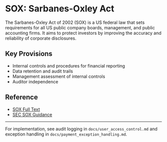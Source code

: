 # SOX: Sarbanes-Oxley Act

The Sarbanes-Oxley Act of 2002 (SOX) is a US federal law that sets requirements for all US public company boards, management, and public accounting firms. It aims to protect investors by improving the accuracy and reliability of corporate disclosures.

## Key Provisions

- Internal controls and procedures for financial reporting
- Data retention and audit trails
- Management assessment of internal controls
- Auditor independence

## Reference

- [SOX Full Text](https://www.govinfo.gov/content/pkg/PLAW-107publ204/pdf/PLAW-107publ204.pdf)
- [SEC SOX Guidance](https://www.sec.gov/spotlight/sarbanes-oxley.htm)

---
For implementation, see audit logging in `docs/user_access_control.md` and exception handling in `docs/payment_exception_handling.md`.
